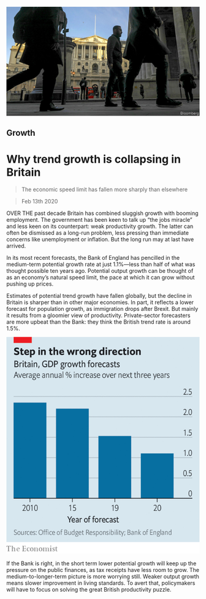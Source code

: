 ![](./images/20200215_BRP501.jpg)

## Growth

# Why trend growth is collapsing in Britain

> The economic speed limit has fallen more sharply than elsewhere

> Feb 13th 2020

OVER THE past decade Britain has combined sluggish growth with booming employment. The government has been keen to talk up “the jobs miracle” and less keen on its counterpart: weak productivity growth. The latter can often be dismissed as a long-run problem, less pressing than immediate concerns like unemployment or inflation. But the long run may at last have arrived.

In its most recent forecasts, the Bank of England has pencilled in the medium-term potential growth rate at just 1.1%—less than half of what was thought possible ten years ago. Potential output growth can be thought of as an economy’s natural speed limit, the pace at which it can grow without pushing up prices.

Estimates of potential trend growth have fallen globally, but the decline in Britain is sharper than in other major economies. In part, it reflects a lower forecast for population growth, as immigration drops after Brexit. But mainly it results from a gloomier view of productivity. Private-sector forecasters are more upbeat than the Bank: they think the British trend rate is around 1.5%.

![](./images/20200215_BRC167.png)

If the Bank is right, in the short term lower potential growth will keep up the pressure on the public finances, as tax receipts have less room to grow. The medium-to-longer-term picture is more worrying still. Weaker output growth means slower improvement in living standards. To avert that, policymakers will have to focus on solving the great British productivity puzzle.